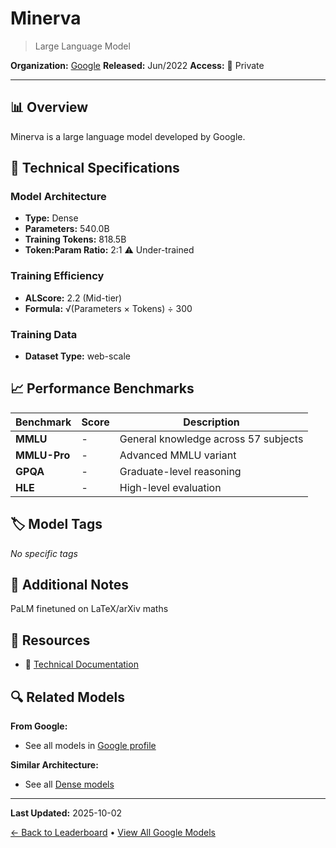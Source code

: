 # Minerva

> Large Language Model

**Organization:** [Google](../../labs/google.md)
**Released:** Jun/2022
**Access:** 🔴 Private

---

## 📊 Overview

Minerva is a large language model developed by Google.

## 🔧 Technical Specifications

### Model Architecture
- **Type:** Dense
- **Parameters:** 540.0B
- **Training Tokens:** 818.5B
- **Token:Param Ratio:** 2:1 ⚠️ Under-trained

### Training Efficiency
- **ALScore:** 2.2 (Mid-tier)
- **Formula:** √(Parameters × Tokens) ÷ 300

### Training Data
- **Dataset Type:** web-scale

## 📈 Performance Benchmarks

| Benchmark | Score | Description |
|-----------|-------|-------------|
| **MMLU** | - | General knowledge across 57 subjects |
| **MMLU-Pro** | - | Advanced MMLU variant |
| **GPQA** | - | Graduate-level reasoning |
| **HLE** | - | High-level evaluation |

## 🏷️ Model Tags

_No specific tags_

## 📝 Additional Notes

PaLM finetuned on LaTeX/arXiv maths

## 🔗 Resources

- 📄 [Technical Documentation](https://ai.googleblog.com/2022/06/minerva-solving-quantitative-reasoning.html)

## 🔍 Related Models

**From Google:**
- See all models in [Google profile](../../labs/google.md)

**Similar Architecture:**
- See all [Dense models](../../architectures/dense.md)

---

**Last Updated:** 2025-10-02

[← Back to Leaderboard](../../README.md) • [View All Google Models](../../labs/google.md)
